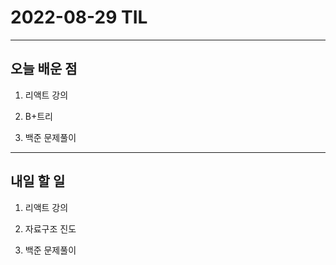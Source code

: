 # 2022-08-29 TIL

---

## 오늘 배운 점

1. 리액트 강의

2. B+트리

3. 백준 문제풀이

---

## 내일 할 일

1. 리액트 강의

2. 자료구조 진도

3. 백준 문제풀이